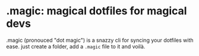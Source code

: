 # .magic: magical dotfiles for magical devs
.magic (pronouced "dot magic") is a snazzy cli for syncing your dotfiles with ease. just create a folder, add a `.magic` file to it and voilà.
